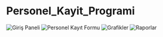 # Personel_Kayit_Programi
![Giriş Paneli](https://github.com/yagmurttk/Personel_Kayit_Programi/assets/126063227/9329558f-da41-4d25-aa29-9c800bab8f6a)
![Personel Kayıt Formu](https://github.com/yagmurttk/Personel_Kayit_Programi/assets/126063227/c75f2e83-5835-408d-9548-bdc3562352f2)
![Grafikler](https://github.com/yagmurttk/Personel_Kayit_Programi/assets/126063227/0fcdaff2-3e01-4fa1-b003-993b796e40d7)
![Raporlar](https://github.com/yagmurttk/Personel_Kayit_Programi/assets/126063227/71936102-1e3a-4303-a756-78a82e7fd4d7)
